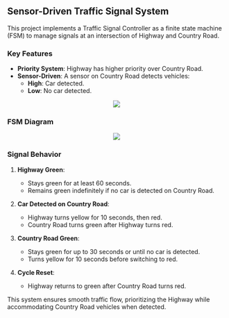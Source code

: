 ## Sensor-Driven Traffic Signal System

This project implements a Traffic Signal Controller as a finite state machine (FSM) to manage signals at an intersection of Highway and Country Road.

### Key Features

- **Priority System**: Highway has higher priority over Country Road.
- **Sensor-Driven**: A sensor on Country Road detects vehicles:
  - **High**: Car detected.
  - **Low**: No car detected.
 
<p align="center">
  <img src="https://github.com/KeshavBaldeva/Traffic-Signal-Controller/assets/152970391/84ecbaa0-696f-4a19-8c94-f1c02d2f2938" />
</p>

### FSM Diagram
<p align="center">
  <img src="https://github.com/KeshavBaldeva/Sensor-Driven-Traffic-Signal-System/assets/152970391/ae1b2108-dc10-4532-a10b-1542bf8786ce" />
</p>

### Signal Behavior

1. **Highway Green**:
   - Stays green for at least 60 seconds.
   - Remains green indefinitely if no car is detected on Country Road.

2. **Car Detected on Country Road**:
   - Highway turns yellow for 10 seconds, then red.
   - Country Road turns green after Highway turns red.

3. **Country Road Green**:
   - Stays green for up to 30 seconds or until no car is detected.
   - Turns yellow for 10 seconds before switching to red.

4. **Cycle Reset**:
   - Highway returns to green after Country Road turns red.

This system ensures smooth traffic flow, prioritizing the Highway while accommodating Country Road vehicles when detected.
